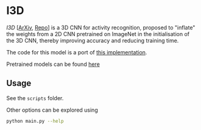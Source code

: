 # I3D
_I3D_ [[ArXiv](https://arxiv.org/abs/1705.07750), [Repo](https://github.com/deepmind/kinetics-i3d)] is a 3D CNN for activity recognition, proposed to "inflate" the weights from a 2D CNN pretrained on ImageNet in the initialisation of the 3D CNN, thereby improving accuracy and reducing training time.

The code for this model is a port of [this implementation](https://github.com/facebookresearch/SlowFast).

Pretrained models can be found [here](https://github.com/facebookresearch/SlowFast/blob/master/MODEL_ZOO.md)

## Usage
See the `scripts` folder.

Other options can be explored using
```bash
python main.py --help
```